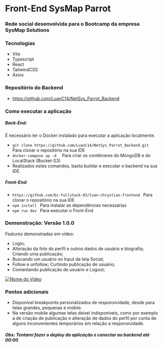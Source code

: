 # Front-End SysMap Parrot
### Rede social desenvolvida para o Bootcamp da empresa SysMap Solutions

### Tecnologias
- Vite
- Typescript
- React
- TailwindCSS
- Axios

### Repositório do Backend
- https://github.com/LuanC14/NetSys_Parrot_Backend

### Como executar a aplicação
##### Back-End:
É necessário ter o Docker instalado para executar a aplicação localmente.
- ```git clone https://github.com/LuanC14/NetSys_Parrot_Backend.git ``` Para clonar o repositório na sua IDE
- ```docker-compose up -d  ``` Para criar os contêineres do MongoDB e do LocalStack (Bucket-S3) 
- Realizados estes comandos, basta buildar e executar o backend na sua IDE.

##### Front-End:
- ```https://github.com/bc-fullstack-03/luan-chrystian-frontend ``` Para clonar o repositório na sua IDE
- ```npm install ``` Para instalar as dependências necessárias
- ```npm run dev ``` Para executar o Front-End

### Demonstração: Versão 1.0.0
Features demonstradas em vídeo: 
- Login; 
- Alteração da foto do perfil e outros dados de usuário e biografia; Criando uma publicação; 
- Buscando um usuário no Input da tela Social; 
- Follow e unfollow; Curtindo publicação de usuário; 
- Comentando publicação de usuário e Logout;


[![Nome do Vídeo](https://img.youtube.com/vi/lMehuiGR5DE/0.jpg)](https://youtu.be/lMehuiGR5DE)


### Pontos adicionais
- Disponível breakpoints personalizados de responsividade, desde para telas grandes, pequenas e mobile.
- Na versão mobile algumas telas deixei indisponíveis, como por exemplo a de criação de publicação e alteração de dados do perfil por conta de alguns inconvenientes temporários em relação a responsividade.

##### Obs: Tentarei fazer o deploy da aplicação e conectar ao backend até 00:00



